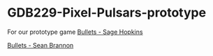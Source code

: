 # GDB229-Pixel-Pulsars-prototype
For our prototype game 
[Bullets - Sage Hopkins](https://github.com/brannon-sean/GDB229-Pixel-Pulsars-prototype/blob/main/Sage_Hopkins_Bulletpoints.txt)


[Bullets - Sean Brannon](https://github.com/brannon-sean/GDB229-Pixel-Pulsars-prototype/blob/main/Sean%20Brannon%20bulletpoints.txt)
